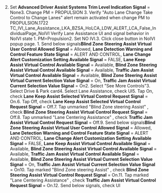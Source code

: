 2. Set **Advanced Driver Assist Systems Trim Level Indication Signal** = None3. Change PM = PROPULSION 3. Verify "Auto Lane Change Take Control to Change Lanes" alert remain activated when change PM to PROPULSION.1722 TC_IVI_Lane_Assistance_LKA_BZSA_HoLCA_LDW_ALERT_LCA_False_IndividualPage_NoIVI Verify Lane Assistance UI and signal behavior in NoIVI state 1. PM=Propulsion2. Set NO IVI.3. Click close button in NoIVI popup page. 1. Send below signals**Blind Zone Steering Assist Virtual User Control Allowed Signal** = Allowed, **Lane Detection Warning and Control Feature State Signal** = ALERT AND CONTROL, **Lane Change Alert Customization Setting Available Signal** = FALSE, **Lane Keep Assist Virtual Control Available Signal** = Available, **Blind Zone Steering Assist Virtual Control Available Signal** = Available, **Traffic Jam Assist Virtual Control Available Signal** = Available, **Blind Zone Steering Assist Virtual Current Selection Value Signal** = On, **Traffic Jam Assist Virtual Current Selection Value Signal** = On2. Select "See More Controls"3. Select Drive & Park card4. Select Lane Assistance, check UI5. Tap On, check **Lane Keep Assist Selected Virtual Control Request Signal** = On.6. Tap Off, check **Lane Keep Assist Selected Virtual Control Request Signal** = Off.7. Tap unmarked "Blind Zone steering Assist" , check **Blind Zone Steering Assist Virtual Control Request Signal** = Off.8. Tap unmarked "Lane Centering Assistance" , check **Traffic Jam Assist Virtual Control Request Signal** = Off.9. Send below signals**Blind Zone Steering Assist Virtual User Control Allowed Signal** = Allowed, **Lane Detection Warning and Control Feature State Signal** = ALERT AND CONTROL, **Lane Change Alert Customization Setting Available Signal** = FALSE, **Lane Keep Assist Virtual Control Available Signal** = Available, **Blind Zone Steering Assist Virtual Control Available Signal** = Available, **Traffic Jam Assist Virtual Control Available Signal** = Available, **Blind Zone Steering Assist Virtual Current Selection Value Signal** = On, **Traffic Jam Assist Virtual Current Selection Value Signal** = On10. Tap marked "Blind Zone steering Assist" , check **Blind Zone Steering Assist Virtual Control Request Signal** = On.11. Tap marked "Lane Centering Assistance" , check **Traffic Jam Assist Virtual Control Request Signal** = On.12. Send below signals, check UI